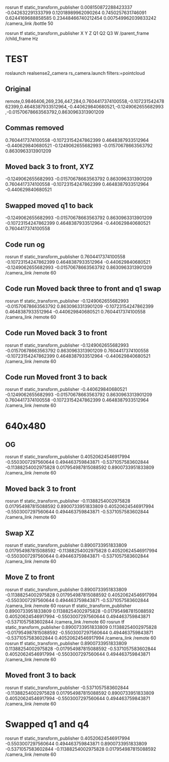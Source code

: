 rosrun tf static_transform_publisher 0.008150872288423337 -0.042632291333799 0.12018989962090264 0.7450257631746091 0.6244169688858585 0.23448466740212454 0.007549962039833242 /camera_link /bottle 50

rosrun tf static_transform_publisher X Y Z Q1 Q2 Q3 W /parent_frame /child_frame Hz 

# TEST
roslaunch realsense2_camera rs_camera.launch filters:=pointcloud
## Original
remote,0.9846406,269,236,447,284,0.7604417374100558,-0.10723154247862399,0.4648387933512964,-0.440629840680521,-0.1249062655682993,-0.01570678663563792,0.8630963313901209

## Commas removed
0.7604417374100558 -0.10723154247862399 0.4648387933512964 -0.440629840680521 -0.1249062655682993 -0.01570678663563792 0.8630963313901209

## Moved back 3 to front, XYZ
-0.1249062655682993 -0.01570678663563792 0.8630963313901209 0.7604417374100558 -0.10723154247862399 0.4648387933512964 -0.440629840680521

## Swapped moved q1 to back
-0.1249062655682993 -0.01570678663563792 0.8630963313901209 -0.10723154247862399 0.4648387933512964 -0.440629840680521 0.7604417374100558

## Code run og
rosrun tf static_transform_publisher 0.7604417374100558 -0.10723154247862399 0.4648387933512964 -0.440629840680521 -0.1249062655682993 -0.01570678663563792 0.8630963313901209 /camera_link /remote 60

## Code run Moved back three to front and q1 swap
rosrun tf static_transform_publisher -0.1249062655682993 -0.01570678663563792 0.8630963313901209 -0.10723154247862399 0.4648387933512964 -0.440629840680521 0.7604417374100558 /camera_link /remote 60

## Code run Moved back 3 to front
rosrun tf static_transform_publisher -0.1249062655682993 -0.01570678663563792 0.8630963313901209 0.7604417374100558 -0.10723154247862399 0.4648387933512964 -0.440629840680521 /camera_link /remote 60

## Code run Moved front 3 to back
rosrun tf static_transform_publisher -0.440629840680521 -0.1249062655682993 -0.01570678663563792 0.8630963313901209 0.7604417374100558 -0.10723154247862399 0.4648387933512964 /camera_link /remote 60

# 640x480
## OG
rosrun tf static_transform_publisher 0.40520624546917994 -0.5503007297560644 0.494463759843871 -0.5371057583602844 -0.11388254002975828 0.017954987815088592 0.8900733951833809 /camera_link /remote 60

## Moved back 3 to front
rosrun tf static_transform_publisher -0.11388254002975828 0.017954987815088592 0.8900733951833809 0.40520624546917994 -0.5503007297560644 0.494463759843871 -0.5371057583602844 /camera_link /remote 60
## Swap XZ
rosrun tf static_transform_publisher 0.8900733951833809 0.017954987815088592 -0.11388254002975828 0.40520624546917994 -0.5503007297560644 0.494463759843871 -0.5371057583602844 /camera_link /remote 60
## Move Z to front
rosrun tf static_transform_publisher 0.8900733951833809 -0.11388254002975828 0.017954987815088592 0.40520624546917994 -0.5503007297560644 0.494463759843871 -0.5371057583602844 /camera_link /remote 60
rosrun tf static_transform_publisher 0.8900733951833809 0.11388254002975828 -0.017954987815088592 0.40520624546917994 -0.5503007297560644 0.494463759843871 -0.5371057583602844 /camera_link /remote 60
rosrun tf static_transform_publisher 0.8900733951833809 0.11388254002975828 -0.017954987815088592 -0.5503007297560644 0.494463759843871 -0.5371057583602844 0.40520624546917994 /camera_link /remote 60
rosrun tf static_transform_publisher 0.8900733951833809 0.11388254002975828 -0.017954987815088592 -0.5371057583602844 0.40520624546917994 -0.5503007297560644 0.494463759843871 /camera_link /remote 60

## Moved front 3 to back
rosrun tf static_transform_publisher -0.5371057583602844 -0.11388254002975828 0.017954987815088592 0.8900733951833809 0.40520624546917994 -0.5503007297560644 0.494463759843871 /camera_link /remote 60

# Swapped q1 and q4
rosrun tf static_transform_publisher 0.40520624546917994 -0.5503007297560644 0.494463759843871 0.8900733951833809 -0.5371057583602844 -0.11388254002975828 0.017954987815088592 /camera_link /remote 60
